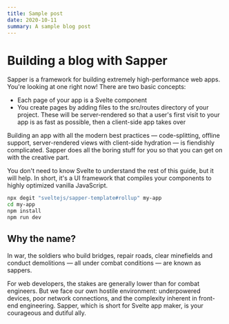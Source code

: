```yaml
---
title: Sample post
date: 2020-10-11
summary: A sample blog post
---
```


# Building a blog with Sapper

Sapper is a framework for building extremely high-performance web apps. You're looking at one right now! There are two basic concepts:
- Each page of your app is a Svelte component
- You create pages by adding files to the src/routes directory of your project. These will be server-rendered so that a user's first visit to your app is as fast as possible, then a client-side app takes over

Building an app with all the modern best practices — code-splitting, offline support, server-rendered views with client-side hydration — is fiendishly complicated. Sapper does all the boring stuff for you so that you can get on with the creative part.

You don't need to know Svelte to understand the rest of this guide, but it will help. In short, it's a UI framework that compiles your components to highly optimized vanilla JavaScript.

```bash
npx degit "sveltejs/sapper-template#rollup" my-app
cd my-app
npm install
npm run dev
```

## Why the name?

In war, the soldiers who build bridges, repair roads, clear minefields and conduct demolitions — all under combat conditions — are known as sappers.

For web developers, the stakes are generally lower than for combat engineers. But we face our own hostile environment: underpowered devices, poor network connections, and the complexity inherent in front-end engineering. Sapper, which is short for Svelte app maker, is your courageous and dutiful ally.